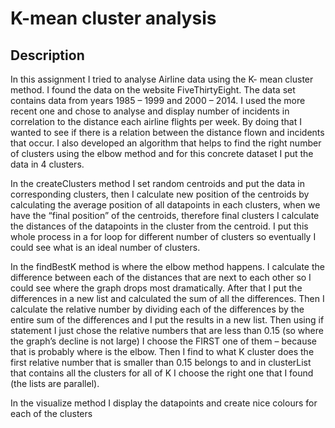 # K-mean cluster analysis

## Description
In this assignment I tried to analyse Airline data using the K- mean cluster method. I found the data
on the website FiveThirtyEight. The data set contains data from years 1985 – 1999 and 2000 – 2014.
I used the more recent one and chose to analyse and display number of incidents in correlation to
the distance each airline flights per week. By doing that I wanted to see if there is a relation between
the distance flown and incidents that occur. I also developed an algorithm that helps to find the right
number of clusters using the elbow method and for this concrete dataset I put the data in 4 clusters.


In the createClusters method I set random centroids and put the data in corresponding clusters,
then I calculate new position of the centroids by calculating the average position of all datapoints in
each clusters, when we have the “final position” of the centroids, therefore final clusters I calculate
the distances of the datapoints in the cluster from the centroid. I put this whole process in a for loop
for different number of clusters so eventually I could see what is an ideal number of clusters.


In the findBestK method is where the elbow method happens. I calculate the difference between
each of the distances that are next to each other so I could see where the graph drops most
dramatically. After that I put the differences in a new list and calculated the sum of all the
differences. Then I calculate the relative number by dividing each of the differences by the entire
sum of the differences and I put the results in a new list. Then using if statement I just chose the
relative numbers that are less than 0.15 (so where the graph’s decline is not large) I choose the FIRST
one of them – because that is probably where is the elbow. Then I find to what K cluster does the
first relative number that is smaller than 0.15 belongs to and in clusterList that contains all the
clusters for all of K I choose the right one that I found (the lists are parallel).


In the visualize method I display the datapoints and create nice colours for each of the clusters
